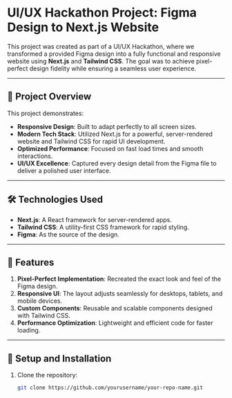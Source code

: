 # UI/UX Hackathon Project: Figma Design to Next.js Website

This project was created as part of a UI/UX Hackathon, where we transformed a provided Figma design into a fully functional and responsive website using **Next.js** and **Tailwind CSS**. The goal was to achieve pixel-perfect design fidelity while ensuring a seamless user experience.

---

## 🚀 Project Overview

This project demonstrates:
- **Responsive Design**: Built to adapt perfectly to all screen sizes.
- **Modern Tech Stack**: Utilized Next.js for a powerful, server-rendered website and Tailwind CSS for rapid UI development.
- **Optimized Performance**: Focused on fast load times and smooth interactions.
- **UI/UX Excellence**: Captured every design detail from the Figma file to deliver a polished user interface.

---

## 🛠️ Technologies Used

- **Next.js**: A React framework for server-rendered apps.
- **Tailwind CSS**: A utility-first CSS framework for rapid styling.
- **Figma**: As the source of the design.

---

## 📂 Features

1. **Pixel-Perfect Implementation**: Recreated the exact look and feel of the Figma design.
2. **Responsive UI**: The layout adjusts seamlessly for desktops, tablets, and mobile devices.
3. **Custom Components**: Reusable and scalable components designed with Tailwind CSS.
4. **Performance Optimization**: Lightweight and efficient code for faster loading.

---

## 🔧 Setup and Installation

1. Clone the repository:
   ```bash
   git clone https://github.com/yourusername/your-repo-name.git

